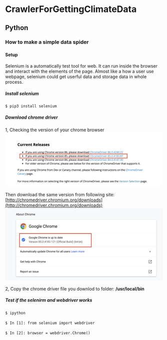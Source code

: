 # CrawlerForGettingClimateData


## Python

### How to make a simple data spider 
### 

#### Setup
 
Selenium is a automatically test tool for web. It can run inside the browser and interact with the elements of the page. Almost like a how a user use webpage, selenium could get userful data and storage data in whole process.

#####  Install selenium
```
$ pip3 install selenium
```

#####  Download chrome driver


1, Checking the version of your chrome browser
![d7e5346263ffa166fd0f3c0b89a57ef7.png](https://raw.githubusercontent.com/artjing/CrawlerForGettingClimateData/master/image/1.png)

Then download the same version from following site: 
[http://chromedriver.chromium.org/downloads](http://chromedriver.chromium.org/downloads)
![3c198b4b022ee728a8c1e5fa82c6efa9.png](https://raw.githubusercontent.com/artjing/CrawlerForGettingClimateData/master/image/2.png)

2, Copy the chrome driver file you downlod to folder: **/usr/local/bin**

##### Test if the selenirm and webdriver works

```
$ ipython

$ In [1]: from selenium import webdriver

$ In [2]: browser = webdriver.Chrome()
```
